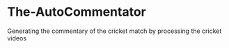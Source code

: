 # The-AutoCommentator
Generating the commentary of the cricket match by processing the cricket videos 
